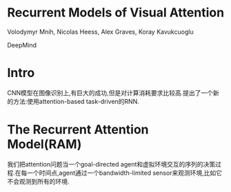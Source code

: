 # Recurrent Models of Visual Attention

Volodymyr Mnih, Nicolas Heess, Alex Graves, Koray Kavukcuoglu

DeepMind

# Intro

CNN模型在图像识别上,有巨大的成功,但是对计算消耗要求比较高.提出了一个新的方法:使用attention-based task-driven的RNN.

# The Recurrent Attention Model(RAM)

我们把attention问题当一个goal-directed agent和虚拟环境交互的序列的决策过程.在每一个时间点,agent通过一个bandwidth-limited sensor来观测环境,比如它不会观测到所有的环境.